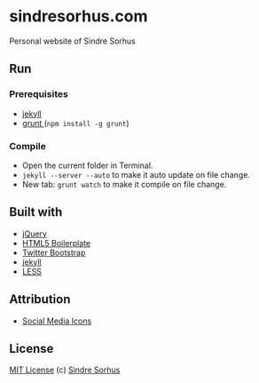 # sindresorhus.com

Personal website of Sindre Sorhus


## Run


### Prerequisites

- [jekyll](http://jekyllrb.com)
- [grunt ](https://github.com/cowboy/grunt) (`npm install -g grunt`)


### Compile

- Open the current folder in Terminal.
- `jekyll --server --auto` to make it auto update on file change.
- New tab: `grunt watch` to make it compile on file change.


## Built with

- [jQuery](http://jquery.com)
- [HTML5 Boilerplate](http://html5boilerplate.com)
- [Twitter Bootstrap](http://twitter.github.com/bootstrap/)
- [jekyll](http://jekyllrb.com)
- [LESS](http://lesscss.org)


## Attribution

- [Social Media Icons](http://paulrobertlloyd.com/2009/06/social_media_icons)


## License

[MIT License](http://en.wikipedia.org/wiki/MIT_License)
(c) [Sindre Sorhus](http://sindresorhus.com)